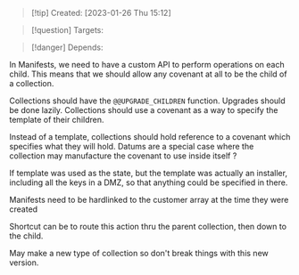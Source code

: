 
>[!tip] Created: [2023-01-26 Thu 15:12]

>[!question] Targets: 

>[!danger] Depends: 

In Manifests, we need to have a custom API to perform operations on each child.
This means that we should allow any covenant at all to be the child of a collection.

Collections should have the `@@UPGRADE_CHILDREN` function.  Upgrades should be done lazily.
Collections should use a covenant as a way to specify the template of their children.

Instead of a template, collections should hold reference to a covenant which specifies what they will hold.  Datums are a special case where the collection may manufacture the covenant to use inside itself ?

If template was used as the state, but the template was actually an installer, including all the keys in a DMZ, so that anything could be specified in there.

Manifests need to be hardlinked to the customer array at the time they were created

Shortcut can be to route this action thru the parent collection, then down to the child.

May make a new type of collection so don't break things with this new version.
